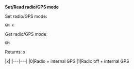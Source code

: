 __Set/Read radio/GPS mode__

Set radio/GPS mode:

	GM x

Get radio/GPS mode:

	GM

Returns: x
	
|x|
|---|---|
|0|Radio + internal GPS
|1|Radio off + internal GPS
